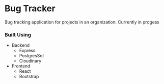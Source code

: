 # Bug Tracker

Bug tracking application for projects in an organization.
Currently in progess

### Built Using

- Backend
  - Express
  - PostgresSql
  - Cloudinary
- Frontend
  - React
  - Bootstrap
